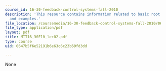 ```yaml
---
course_id: 16-30-feedback-control-systems-fall-2010
description: 'This resource contains information related to basic root locus: analysis
  and examples.'
file_location: /coursemedia/16-30-feedback-control-systems-fall-2010/0647b5f6e52191b6e63c6c23b59fd3dd_MIT16_30F10_lec02.pdf
file_type: application/pdf
layout: pdf
title: MIT16_30F10_lec02.pdf
type: course
uid: 0647b5f6e52191b6e63c6c23b59fd3dd

---
```

None